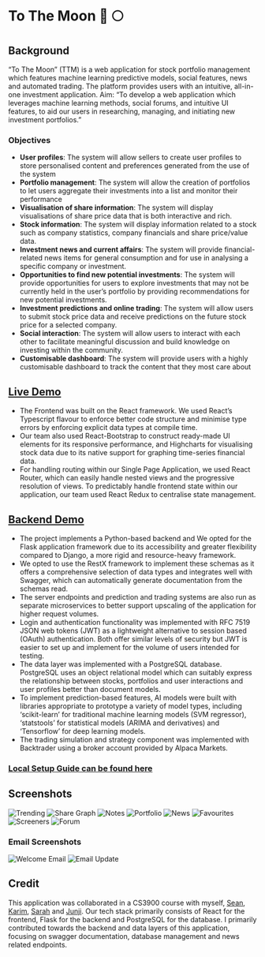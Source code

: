# To The Moon 🚀 🌕

## Background

“To The Moon” (TTM) is a web application for stock portfolio management which features machine learning predictive models, social features, news and automated trading. The platform provides users with an intuitive, all-in-one investment application. Aim: “To develop a web application which leverages machine learning methods, social forums, and intuitive UI features, to aid our users in researching, managing, and initiating new investment portfolios.”

### Objectives

* **User profiles**: The system will allow sellers to create user profiles to store personalised content and preferences generated from the use of the system
* **Portfolio management**: The system will allow the creation of portfolios to let users aggregate their investments into a list and monitor their performance
* **Visualisation of share information**: The system will display visualisations of share price data that is both interactive and rich.
* **Stock information**: The system will display information related to a stock such as company statistics, company financials and share price/value data. 
* **Investment news and current affairs**: The system will provide financial-related news items for general consumption and for use in analysing a specific company or investment. 
* **Opportunities to find new potential investments**: The system will provide opportunities for users to explore investments that may not be currently held in the user’s portfolio by providing recommendations for new potential investments.  
* **Investment predictions and online trading**: The system will allow users to submit stock price data and receive predictions on the future stock price for a selected company.
* **Social interaction**: The system will allow users to interact with each other to facilitate meaningful discussion and build knowledge on investing within the community.
* **Customisable dashboard**: The system will provide users with a highly customisable dashboard to track the content that they most care about

## [Live Demo](https://ttm.vercel.app/)

* The Frontend was built on the React framework. We used React’s Typescript flavour to enforce better code structure and minimise type errors by enforcing explicit data types at compile time.
* Our team also used React-Bootstrap to construct ready-made UI elements for its responsive performance, and Highcharts for visualising stock data due to its native support for graphing time-series financial data. 
* For handling routing within our Single Page Application, we used React Router, which can easily handle nested views and the progressive resolution of views. To predictably handle frontend state within our application, our team used React Redux to centralise state management.

## [Backend Demo](https://tothemoon-api.herokuapp.com/)

* The project implements a Python-based backend and We opted for the Flask application framework due to its accessibility and greater flexibility compared to Django, a more rigid and resource-heavy framework. 
* We opted to use the RestX framework to implement these schemas as it offers a comprehensive selection of data types and integrates well with Swagger, which can automatically generate documentation from the schemas read. 
* The server endpoints and prediction and trading systems are also run as separate microservices to better support upscaling of the application for higher request volumes. 
* Login and authentication functionality was implemented with RFC 7519 JSON web tokens (JWT) as a lightweight alternative to session based (OAuth) authentication. Both offer similar levels of security but JWT is easier to set up and implement for the volume of users intended for testing. 
* The data layer was implemented with a PostgreSQL database. PostgreSQL uses an object relational model which can suitably express the relationship between stocks, portfolios and user interactions and user profiles better than document models. 
* To implement prediction-based features, AI models were built with libraries appropriate to prototype a variety of model types, including ‘scikit-learn’ for traditional machine learning models (SVM regressor), ‘statstools’ for statistical models (ARIMA and derivatives) and ‘Tensorflow’ for deep learning models. 
* The trading simulation and strategy component was implemented with Backtrader using a broker account provided by Alpaca Markets. 

### [Local Setup Guide can be found here](https://github.com/AJLandry1000000000/To-the-Moon/blob/main/LOCAL_SETUP.md)

## Screenshots

![Trending](https://github.com/AJLandry1000000000/To-the-Moon/blob/main/screenshots/Trending.png)
![Share Graph](https://github.com/AJLandry1000000000/To-the-Moon/blob/main/screenshots/SharePrice.png)
![Notes](https://github.com/AJLandry1000000000/To-the-Moon/blob/main/screenshots/Notes.png)
![Portfolio](https://github.com/AJLandry1000000000/To-the-Moon/blob/main/screenshots/Portfolio.png)
![News](https://github.com/AJLandry1000000000/To-the-Moon/blob/main/screenshots/News.png)
![Favourites](https://github.com/AJLandry1000000000/To-the-Moon/blob/main/screenshots/Favourites.png)
![Screeners](https://github.com/AJLandry1000000000/To-the-Moon/blob/main/screenshots/Screeners.png)
![Forum](https://github.com/AJLandry1000000000/To-the-Moon/blob/main/screenshots/Forum.png)

### Email Screenshots

![Welcome Email](https://github.com/AJLandry1000000000/To-the-Moon/blob/main/screenshots/Email.png)
![Email Update](https://github.com/AJLandry1000000000/To-the-Moon/blob/main/screenshots/EmailUpdate.png)

## Credit

This application was collaborated in a CS3900 course with myself, [Sean](https://github.com/sseanik), [Karim](https://github.com/karim-saad), [Sarah](https://github.com/serahtan) and [Junji](https://github.com/pul-s4r). Our tech stack primarily consists of React for the frontend, Flask for the backend and PostgreSQL for the database. I primarily contributed towards the backend and data layers of this application, focusing on swagger documentation, database management and news related endpoints.
